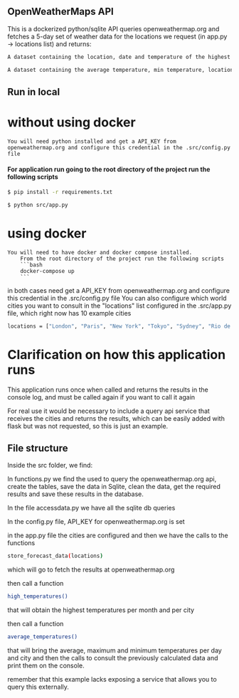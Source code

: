 ## OpenWeatherMaps API

This is a dockerized python/sqlite API queries openweathermap.org and fetches a 5-day set of weather data for the locations we request (in app.py -> locations list) and returns:

```bash
A dataset containing the location, date and temperature of the highest temperatures reported by location and month.

A dataset containing the average temperature, min temperature, location of min temperature, and location of max temperature per day.
```

## Run in local

# without using docker
    You will need python installed and get a API_KEY from openweathermap.org and configure this credential in the .src/config.py file

#### For application run going to the root directory of the project run the following scripts

```bash
$ pip install -r requirements.txt
```
```bash
$ python src/app.py
```
# using docker
    You will need to have docker and docker compose installed.
        From the root directory of the project run the following scripts
        ```bash
        docker-compose up
        ```
in both cases need get a API_KEY from openweathermap.org and configure this credential in the .src/config.py file
You can also configure which world cities you want to consult in the "locations" list configured in the .src/app.py file, which right now has 10 example cities

```bash
locations = ["London", "Paris", "New York", "Tokyo", "Sydney", "Rio de Janeiro", "Mumbai", "Shanghai", "Moscow", "Cape Town"]
```
# Clarification on how this application runs 
This application runs once when called and returns the results in the console log, and must be called again if you want to call it again

For real use it would be necessary to include a query api service that receives the cities and returns the results, which can be easily added with flask but was not requested, so this is just an example.

## File structure
Inside the src folder, we find:

In functions.py we find the used to query the openweathermap.org api, create the tables, save the data in Sqlite, clean the data, get the required results and save these results in the database.

In the file accessdata.py we have all the sqlite db queries

In the config.py file, API_KEY for openweathermap.org is set

in the app.py file the cities are configured and then we have the calls to the functions
```bash
store_forecast_data(locations)
```
which will go to fetch the results at openweathermap.org 

then call a function
```bash
high_temperatures()
```
that will obtain the highest temperatures per month and per city

then call a function
```bash
average_temperatures()
```

that will bring the average, maximum and minimum temperatures per day and city and then the calls to consult the previously calculated data and print them on the console.

remember that this example lacks exposing a service that allows you to query this externally.




